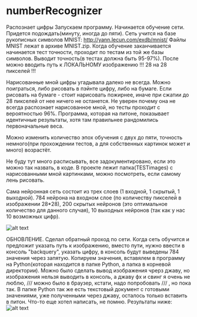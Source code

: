 # numberRecognizer
Распознает цифры 
Запускаем программу.
Начинается обучение сети. Придется подождать(минуту, иногда до пяти).
Сеть учится на базе рукописных символов MNIST: http://yann.lecun.com/exdb/mnist/ 
Файлы MNIST лежат в архиве MNIST.zip. 
Когда обучение заканчивается начинается тест точности, проходит по тестам из той же базы символов. Выводит точность(в тестах должна быть 95-97%).
После можно вводить путь к ЛОКАЛЬНОМУ изображению !!! 28 на 28 пикселей !!!

Нарисованные мной цифры угадывала далеко не всегда. Можно поиграться, либо рисовать в пэйнте цифру, либо на бумаге. Если рисовать на бумаге - стоит нарисовать пожирнее, иначе при сжатии до 28 пикселей от нее ничего не останется. Не уверен почему она не всегда распознает нарисованное мной, но тесты проходит с вероятностью 96%. Программа, которая на питоне, показывает идентичные результаты, хотя там правильнее рандомились первоначальные веса.

Можно изменить количество эпох обучения с двух до пяти, точность немного(при прохождении тестов, а для собственных картинок может и много) возрастёт.

Не буду тут много расписывать, все задокументировано, если это можно так назвать, в коде.
В проекте лежит папка(TESTimages) с нарисованными мной картинками, можно посмотреть, если самому лень рисовать.

Сама нейронная сеть состоит из трех слоев (1 входной, 1 скрытый, 1 выходной). 784 нейрона на входном слое (по количеству пикселей в изображении 28*28), 200 скрытых нейронов (это оптимальное количество для данного случая), 10 выходных нейронов (так как у нас 10 возможных цифр).

![alt text](https://pp.userapi.com/c850220/v850220413/1761ff/TDLOKq2ozT8.jpg)

ОБНОВЛЕНИЕ.
Сделал обратный проход по сети. Когда сеть обучится и предложит указать путь к изображению, вместо пути, нужно ввести в консоль "backquery", указать цифру, в консоль будут выведены 784 значения через запятую. Копируем значения, вставялем в программу на Python(которая находится в папке Python, а папка в корневой директории). Можно было сделать вывод изображения чрерз джаву, но изображения нельзя выводить в консоль, а джаву фх и свинг я очень не люблю, /// можно было в браузер, кстати, надо попробовать /// , но пока так. В папке Python так же есть текстовый документ с готовыми значениями, уже полученными через джаву, осталось только вставить в питон. Что-то еще хотел написать, не помню. Результаты ниже:
![alt text](https://pp.userapi.com/c851236/v851236458/1563b5/00bjm6UOQrE.jpg)

